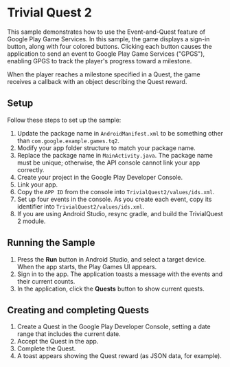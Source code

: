 # Trivial Quest 2 #
This sample demonstrates how to use the Event-and-Quest feature of Google
Play Game Services. In this sample, the game displays a sign-in button, along with four colored buttons. Clicking each button causes the application to send an event to Google Play Game Services ("GPGS"), enabling GPGS to track the player's progress toward a milestone.

When the player reaches a milestone specified in a Quest, the game receives a callback with an object describing the Quest reward.

## Setup ##
Follow these steps to set up the sample:<br>
1. Update the package name in `AndroidManifest.xml` to be something other
   than `com.google.example.games.tq2`.<br>
2. Modify your app folder structure to match your package name.<br>
3. Replace the package name in `MainActivity.java`.  The package name must be unique; otherwise, the API console
   cannot link your app correctly.<br>
4. Create your project in the Google Play Developer Console.<br>
5. Link your app.<br>
6. Copy the `APP ID` from the console into `TrivialQuest2/values/ids.xml`.<br>
7. Set up four events in the console. As you create each event,
   copy its identifier into `TrivialQuest2/values/ids.xml`.<br>
8. If you are using Android Studio, resync gradle, and build the TrivialQuest 2
   module.<br>

## Running the Sample ##
1. Press the **Run** button in Android Studio, and select a target device. When the app starts, the Play Games UI appears.
2. Sign in to the app. The application toasts a message with the events and their current counts.
3. In the application, click the **Quests** button to show current quests.

## Creating and completing Quests ##
1. Create a Quest in the Google Play Developer Console, setting a date range that includes the current date.
2. Accept the Quest in the app.
3. Complete the Quest.
4. A toast appears showing the Quest reward (as JSON data, for example).
